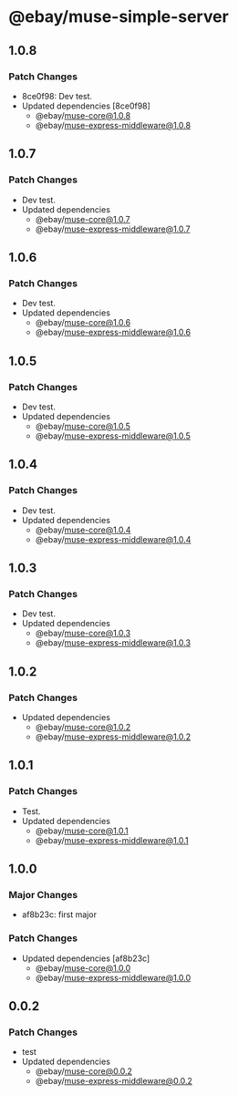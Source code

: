 # @ebay/muse-simple-server

## 1.0.8

### Patch Changes

- 8ce0f98: Dev test.
- Updated dependencies [8ce0f98]
  - @ebay/muse-core@1.0.8
  - @ebay/muse-express-middleware@1.0.8

## 1.0.7

### Patch Changes

- Dev test.
- Updated dependencies
  - @ebay/muse-core@1.0.7
  - @ebay/muse-express-middleware@1.0.7

## 1.0.6

### Patch Changes

- Dev test.
- Updated dependencies
  - @ebay/muse-core@1.0.6
  - @ebay/muse-express-middleware@1.0.6

## 1.0.5

### Patch Changes

- Dev test.
- Updated dependencies
  - @ebay/muse-core@1.0.5
  - @ebay/muse-express-middleware@1.0.5

## 1.0.4

### Patch Changes

- Dev test.
- Updated dependencies
  - @ebay/muse-core@1.0.4
  - @ebay/muse-express-middleware@1.0.4

## 1.0.3

### Patch Changes

- Dev test.
- Updated dependencies
  - @ebay/muse-core@1.0.3
  - @ebay/muse-express-middleware@1.0.3

## 1.0.2

### Patch Changes

- Updated dependencies
  - @ebay/muse-core@1.0.2
  - @ebay/muse-express-middleware@1.0.2

## 1.0.1

### Patch Changes

- Test.
- Updated dependencies
  - @ebay/muse-core@1.0.1
  - @ebay/muse-express-middleware@1.0.1

## 1.0.0

### Major Changes

- af8b23c: first major

### Patch Changes

- Updated dependencies [af8b23c]
  - @ebay/muse-core@1.0.0
  - @ebay/muse-express-middleware@1.0.0

## 0.0.2

### Patch Changes

- test
- Updated dependencies
  - @ebay/muse-core@0.0.2
  - @ebay/muse-express-middleware@0.0.2
